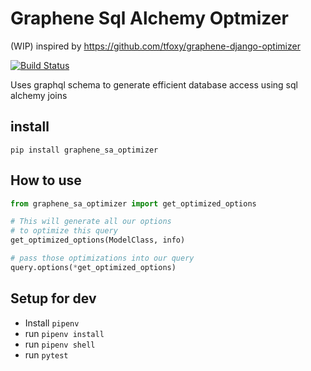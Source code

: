 # Graphene Sql Alchemy Optmizer
(WIP)
inspired by https://github.com/tfoxy/graphene-django-optimizer

[![Build Status](https://travis-ci.org/colanconnon/graphene_sa_optimizer.svg?branch=master)](https://travis-ci.org/colanconnon/graphene_sa_optimizer)

Uses graphql schema to generate efficient database access using sql alchemy joins
## install
```pip install graphene_sa_optimizer```

## How to use 
```python
from graphene_sa_optimizer import get_optimized_options

# This will generate all our options
# to optimize this query
get_optimized_options(ModelClass, info)

# pass those optimizations into our query
query.options(*get_optimized_options)
```
## Setup for dev
* Install `pipenv`
* run `pipenv install`
* run `pipenv shell`
* run `pytest`

